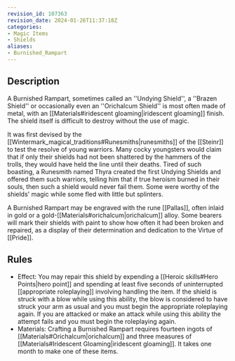```yaml
---
revision_id: 107363
revision_date: 2024-01-26T11:37:18Z
categories:
- Magic Items
- Shields
aliases:
- Burnished_Rampart
---
```


## Description
A Burnished Rampart, sometimes called an ''Undying Shield'', a ''Brazen Shield'' or occasionally even an ''Orichalcum Shield'' is most often made of metal, with an [[Materials#iridescent gloaming|iridescent gloaming]] finish. The shield itself is difficult to destroy without the use of magic.  

It was first devised by the [[Wintermark_magical_traditions#Runesmiths|runesmiths]] of the [[Steinr]] to test the resolve of young warriors. Many cocky youngsters would claim that if only their shields had not been shattered by the hammers of the trolls, they would have held the line until their deaths. Tired of such boasting, a Runesmith named Thyra created the first Undying Shields and offered them such warriors, telling him that if true heroism burned in their souls, then such a shield would never fail them. Some were worthy of the shields' magic while some fled with little but splinters.

A Burnished Rampart may be engraved with the rune [[Pallas]], often inlaid in gold or a gold-[[Materials#orichalcum|orichalcum]] alloy. Some bearers will mark their shields with paint to show how often it had been broken and repaired, as a display of their determination and dedication to the Virtue of [[Pride]].


## Rules

* Effect: You may repair this shield by expending a [[Heroic skills#Hero Points|hero point]] and spending at least five seconds of uninterrupted [[appropriate roleplaying]] involving handling the item. If the shield is struck with a blow while using this ability, the blow is considered to have struck your arm as usual and you must begin the appropriate roleplaying again. If you are attacked or make an attack while using this ability the attempt fails and you must begin the roleplaying again.
* Materials: Crafting a Burnished Rampart requires fourteen ingots of [[Materials#Orichalcum|orichalcum]] and three measures of [[Materials#Iridescent Gloaming|iridescent gloaming]]. It takes one month to make one of these items.



